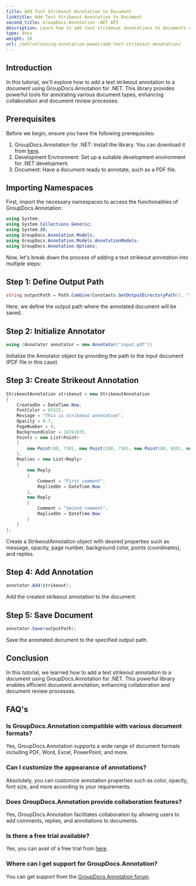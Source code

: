 ```yaml
---
title: Add Text Strikeout Annotation to Document
linktitle: Add Text Strikeout Annotation to Document
second_title: GroupDocs.Annotation .NET API
description: Learn how to add text strikeout annotations to documents using GroupDocs.Annotation for .NET. Enhance collaboration and document review processes efficiently.
type: docs
weight: 26
url: /net/unlocking-annotation-power/add-text-strikeout-annotation/
---
```

## Introduction
In this tutorial, we'll explore how to add a text strikeout annotation to a document using GroupDocs.Annotation for .NET. This library provides powerful tools for annotating various document types, enhancing collaboration and document review processes.
## Prerequisites
Before we begin, ensure you have the following prerequisites:
1. GroupDocs.Annotation for .NET: Install the library. You can download it from [here](https://releases.groupdocs.com/annotation/net/).
2. Development Environment: Set up a suitable development environment for .NET development.
3. Document: Have a document ready to annotate, such as a PDF file.

## Importing Namespaces
First, import the necessary namespaces to access the functionalities of GroupDocs.Annotation:
```csharp
using System;
using System.Collections.Generic;
using System.IO;
using GroupDocs.Annotation.Models;
using GroupDocs.Annotation.Models.AnnotationModels;
using GroupDocs.Annotation.Options;
```

Now, let's break down the process of adding a text strikeout annotation into multiple steps:
## Step 1: Define Output Path
```csharp
string outputPath = Path.Combine(Constants.GetOutputDirectoryPath(), "result" + Path.GetExtension("input.pdf"));
```
Here, we define the output path where the annotated document will be saved.
## Step 2: Initialize Annotator
```csharp
using (Annotator annotator = new Annotator("input.pdf"))
```
Initialize the Annotator object by providing the path to the input document (PDF file in this case).
## Step 3: Create Strikeout Annotation
```csharp
StrikeoutAnnotation strikeout = new StrikeoutAnnotation
{
    CreatedOn = DateTime.Now,
    FontColor = 65535,
    Message = "This is strikeout annotation",
    Opacity = 0.7,
    PageNumber = 0,
    BackgroundColor = 16761035,
    Points = new List<Point>
    {
        new Point(80, 730), new Point(240, 730), new Point(80, 650), new Point(240, 650)
    },
    Replies = new List<Reply>
    {
        new Reply
        {
            Comment = "First comment",
            RepliedOn = DateTime.Now
        },
        new Reply
        {
            Comment = "Second comment",
            RepliedOn = DateTime.Now
        }
    }
};
```
Create a StrikeoutAnnotation object with desired properties such as message, opacity, page number, background color, points (coordinates), and replies.
## Step 4: Add Annotation
```csharp
annotator.Add(strikeout);
```
Add the created strikeout annotation to the document.
## Step 5: Save Document
```csharp
annotator.Save(outputPath);
```
Save the annotated document to the specified output path.

## Conclusion
In this tutorial, we learned how to add a text strikeout annotation to a document using GroupDocs.Annotation for .NET. This powerful library enables efficient document annotation, enhancing collaboration and document review processes.
## FAQ's
### Is GroupDocs.Annotation compatible with various document formats?
Yes, GroupDocs.Annotation supports a wide range of document formats including PDF, Word, Excel, PowerPoint, and more.
### Can I customize the appearance of annotations?
Absolutely, you can customize annotation properties such as color, opacity, font size, and more according to your requirements.
### Does GroupDocs.Annotation provide collaboration features?
Yes, GroupDocs.Annotation facilitates collaboration by allowing users to add comments, replies, and annotations to documents.
### Is there a free trial available?
Yes, you can avail of a free trial from [here](https://releases.groupdocs.com/).
### Where can I get support for GroupDocs.Annotation?
You can get support from the [GroupDocs.Annotation forum](https://forum.groupdocs.com/c/annotation/10).
